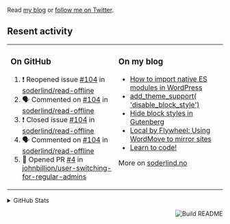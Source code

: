 Read [my blog](https://soderlind.no/) or [follow me on Twitter](https://twitter.com/soderlind).

## Resent activity

<table width="100%" border="0"><tr><td valign="top" width="49%">

### On GitHub

<!--START_SECTION:activity-->
1. ❗️ Reopened issue [#104](https://github.com/soderlind/read-offline/issues/104) in [soderlind/read-offline](https://github.com/soderlind/read-offline)
2. 🗣 Commented on [#104](https://github.com/soderlind/read-offline/issues/104) in [soderlind/read-offline](https://github.com/soderlind/read-offline)
3. ❗️ Closed issue [#104](https://github.com/soderlind/read-offline/issues/104) in [soderlind/read-offline](https://github.com/soderlind/read-offline)
4. 🗣 Commented on [#104](https://github.com/soderlind/read-offline/issues/104) in [soderlind/read-offline](https://github.com/soderlind/read-offline)
5. 💪 Opened PR [#4](https://github.com/johnbillion/user-switching-for-regular-admins/pull/4) in [johnbillion/user-switching-for-regular-admins](https://github.com/johnbillion/user-switching-for-regular-admins)
<!--END_SECTION:activity-->

</td><td valign="top" width="49%">

### On my blog

<!-- BLOG:START -->
- [How to import native ES modules in WordPress](https://soderlind.no/how-to-import-native-es-modules-in-wordpress/)
- [add_theme_support( 'disable_block_style')](https://soderlind.no/add-theme-support-disable-block-style/)
- [Hide block styles in Gutenberg](https://soderlind.no/hide-block-styles-in-gutenberg/)
- [Local by Flywheel: Using WordMove to mirror sites](https://soderlind.no/local-by-flywheel-using-wordmove-to-mirror-sites/)
- [Learn to code!](https://soderlind.no/learn-to-code/)
<!-- BLOG:END -->

More on [soderlind.no](https://soderlind.no/)
</td></tr></table>

<details>
  <summary>GitHub Stats</summary>

  <img align="left" alt="Soderlind's GitHub Stats" src="https://github-readme-stats-d1emiyjuh.vercel.app/api?username=soderlind&show_icons=true&hide_border=true&count_private=true" />
  <img align="left" alt="Soderlind's Languages Stats" src="https://github-readme-stats-d1emiyjuh.vercel.app/api/top-langs/?username=soderlind" />

</details>

<a href="https://github.com/soderlind/soderlind/actions"><img src="https://github.com/soderlind/soderlind/workflows/Build%20README/badge.svg" align="right" alt="Build README"></a>

